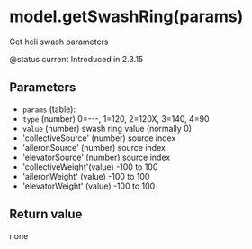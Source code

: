 # model.getSwashRing(params)
Get heli swash parameters



 @status current Introduced in 2.3.15


## Parameters

* `params` (table):
* `type` (number) 0=---, 1=120, 2=120X, 3=140, 4=90
* `value` (number) swash ring value (normally 0)
* 'collectiveSource' (number) source index
* 'aileronSource' (number) source index
* 'elevatorSource' (number) source index
* 'collectiveWeight'(value) -100 to 100
* 'aileronWeight' (value) -100 to 100
* 'elevatorWeight' (value) -100 to 100



## Return value

none


